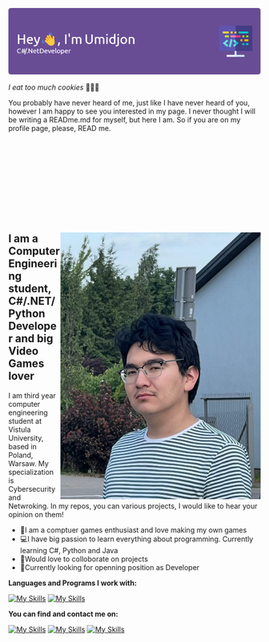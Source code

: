 ![Header](./github-header-image.png)

_I eat too much cookies_ 🍪🍪🍪

You probably have never heard of me, just like I have never heard of you, however I am happy to see you interested in my page.
I never thought I will be writing a READme.md for myself, but here I am. So if you are on my profile page, please, READ me.  
  

<div style="margin-top: 200px;">
    <img align="right" width="400" src="./photo_2023-10-13_17-47-31.jpg" />
</div>
<h2>I am a Computer Engineering student, C#/.NET/Python Developer and big Video Games lover</h2>
I am third year computer engineering student at Vistula University, based in Poland, Warsaw. My specialization is Cybersecurity and Netwroking. In my repos, you can various projects, I would like to hear your opinion on them!
 
- 👾I am a comptuer games enthusiast and love making my own games
- 💻I have big passion to learn everything about programming. Currently learning C#, Python and Java
- 🙌Would love to colloborate on projects
- 💼Currently looking for openning position as Developer

<strong>Languages and Programs I work with:</strong>

[![My Skills](https://skillicons.dev/icons?i=cs,python,cpp,dotnet,java,html)](https://skillicons.dev)
[![My Skills](https://skillicons.dev/icons?i=,css,unity,unreal,git,idea,visualstudio,vscode)](https://skillicons.dev)

<strong>You can find and contact me on:</strong>

[![My Skills](https://skillicons.dev/icons?i=linkedin)](https://www.linkedin.com/in/umidjonkhodjamov/)
[![My Skills](https://skillicons.dev/icons?i=github)]((https://github.com/CookieLoverDev))
[![My Skills](https://skillicons.dev/icons?i=instagram)](https://www.instagram.com/umido_khodzima/)
